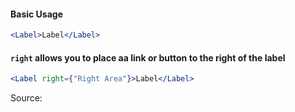 #### Basic Usage

```jsx
<Label>Label</Label>
```

#### `right` allows you to place aa link or button to the right of the label

```jsx
<Label right={"Right Area"}>Label</Label>
```

Source:

```js { "file": "./Label.js" }
```
